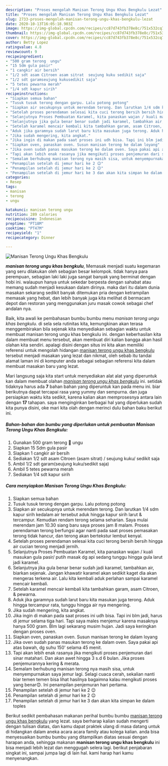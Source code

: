 ```yaml
---
description: "Proses mengolah Manisan Terong Ungu Khas Bengkulu Lezat"
title: "Proses mengolah Manisan Terong Ungu Khas Bengkulu Lezat"
slug: 2733-proses-mengolah-manisan-terong-ungu-khas-bengkulu-lezat
date: 2020-10-13T16:05:18.903Z
image: https://img-global.cpcdn.com/recipes/cc87d743fb378e8c/751x532cq70/manisan-terong-ungu-khas-bengkulu-foto-resep-utama.jpg
thumbnail: https://img-global.cpcdn.com/recipes/cc87d743fb378e8c/751x532cq70/manisan-terong-ungu-khas-bengkulu-foto-resep-utama.jpg
cover: https://img-global.cpcdn.com/recipes/cc87d743fb378e8c/751x532cq70/manisan-terong-ungu-khas-bengkulu-foto-resep-utama.jpg
author: Betty Lopez
ratingvalue: 4.8
reviewcount: 9
recipeingredient:
- "500 gram terong  ungu"
- "15 Sdm gula pasir"
- "1 cangkir air bersih"
- "1/2 sdt asam Citroen asam sitrat  seujung kuku sedikit saja"
- "1/2 sdt garamseujung kukusedikit saja"
- "5 tetes pewarna merah"
- "1/4 sdt kapur sirih"
recipeinstructions:
- "Siapkan semua bahan"
- "Tusuk tusuk terong dengan garpu. Lalu potong potong"
- "Siapkan air secukupnya untuk merendam terong. Dan larutkan 1/4 sdm kapur sirih kedalam air tersebut aduk hingga kapur sirih larut &amp; tercampur. Kemudian rendam terong selama seharian. Saya mulai merendam jam 10.30 siang baru saya proses jam 8 malam. Proses perendaman terong berfungsi agar nanti pada saat proses pemasakan terong tidak hancur, dan terong akan bertekstur lembut kenyal."
- "Setelah proses perendaman selesai kita cuci terong bersih bersih hingga air cucian terong menjadi jernih."
- "Selanjutnya Proses Pembuatan Karamel, kita panaskan wajan / kuali masukan gula pasir/ putih masak dg api sedang tunggu hingga gula larut jadi karamel."
- "Selanjutnya jika gula benar benar sudah jadi karamel, tambahkan air, biarkan sejenak. Jangan khawatir karamel akan sedikit kaget dia akan mengeras terkena air. Lalu kita kembali aduk perlahan sampai karamel mencair kembali."
- "Setelah karamel mencair kembali kita tambahkan garam, asam Citroen, &amp; pewarna."
- "Aduk jika garamnya sudah larut baru kita masukan juga terong. Aduk hingga tercampur rata, tunggu hingga air nya mengering."
- "Jika sudah mengering, kita angkat."
- "Jika ingin di makan pada saat proses ini udh bisa. Tapi ini blm jadi, harus di jemur selama tiga hari. Tapi saya males menjemur karena masaknya hanya 500 gram. Blm lagi sekarang musim hujan. Jadi saya keringkan dengan proses oven."
- "Siapkan oven, panaskan oven. Susun manisan terong ke dalam loyang"
- "Jika oven sudah panas masukan terong ke dalam oven. Saya pakai api atas bawah, dg suhu 150&#39; selama 45 menit."
- "Tapi akan lebih enak rasanya jika mengikuti proses penjemuran dari sinar matahari. Dan akan awet hingga 3 s.d 6 bulan. Jika proses penjemurannya kering &amp; merata."
- "Semalam berhubung manisan terong nya masih sisa, untuk menyempurnakan saya jemur lagi. Selagi cuaca cerah, sekalian nanti biar temen temen bisa lihat hasilnya bagaimna kalau mengikuti proses yang benar😊. Ini penampilan penjemuran hari pertama."
- "Penampilan setelah di jemur hari ke 2 😉"
- "Penampilan setelah di jemur hari ke 2 😉"
- "Penampilan setelah di jemur hari ke 3 dan akan kita simpan ke dalam toples"
categories:
- Resep
tags:
- manisan
- terong
- ungu

katakunci: manisan terong ungu 
nutrition: 289 calories
recipecuisine: Indonesian
preptime: "PT18M"
cooktime: "PT47M"
recipeyield: "1"
recipecategory: Dinner

---
```



![Manisan Terong Ungu Khas Bengkulu](https://img-global.cpcdn.com/recipes/cc87d743fb378e8c/751x532cq70/manisan-terong-ungu-khas-bengkulu-foto-resep-utama.jpg)

<b><i>manisan terong ungu khas bengkulu</i></b>, Memasak menjadi suatu kegemaran yang seru dilakukan oleh sebagian besar kelompok. tidak hanya para perempuan, sebagian laki laki juga sangat banyak yang berminat dengan hobi ini. walaupun hanya untuk sekedar berpesta dengan sahabat atau memang sudah menjadi kesukaan dalam dirinya. maka dari itu dalam dunia masakan sekarang sedikit banyak ditemukan pria dengan ketrampilan memasak yang hebat, dan lebih banyak juga kita melihat di bermacam depot dan restoran yang menggunakan juru masak cowok sebagai chef andalan nya.

Baik, kita awali ke pembahasan bumbu bumbu menu <i>manisan terong ungu khas bengkulu</i>. di sela sela rutinitas kita, kemungkinan akan terasa menggembirakan bila sejenak kita menyediakan sebagian waktu untuk membuat manisan terong ungu khas bengkulu ini. dengan keberhasilan kita dalam membuat menu tersebut, akan membuat diri kalian bangga akan hasil olahan kita sendiri. apalagi disini dengan situs ini kita akan memiliki referensi untuk mengolah hidangan <u>manisan terong ungu khas bengkulu</u> tersebut menjadi masakan yang lezat dan nikmat, oleh sebab itu tandai alamat laman ini di komputer anda sebagai sebagian referensi kita dalam membuat masakan baru yang lezat.




Mari langsung saja kita start untuk menyediakan alat alat yang diperuntuk kan dalam membuat olahan <u><i>manisan terong ungu khas bengkulu</i></u> ini. setidak tidaknya harus ada <b>7</b> bahan bahan yang diperuntuk kan pada menu ini. biar berikutnya dapat tercapai rasa yang yummy dan sempurna. dan juga persiapkan waktu kita sedikit, karena kalian akan memprosesnya antara lain dengan <b>17</b> tahapan. saya menginginkan berbagai hal yang diperlukan sudah kita punya disini, oke mari kita olah dengan merinci dulu bahan baku berikut ini.

<!--inarticleads1-->

##### Bahan-bahan dan bumbu yang diperlukan untuk pembuatan Manisan Terong Ungu Khas Bengkulu:

1. Gunakan 500 gram terong 🍆 ungu
1. Siapkan 15 Sdm gula pasir
1. Siapkan 1 cangkir air bersih
1. Sediakan 1/2 sdt asam Citroen (asam sitrat) / seujung kuku/ sedikit saja
1. Ambil 1/2 sdt garam(seujung kuku/sedikit saja)
1. Ambil 5 tetes pewarna merah
1. Sediakan 1/4 sdt kapur sirih




<!--inarticleads2-->

##### Cara menyiapkan Manisan Terong Ungu Khas Bengkulu:

1. Siapkan semua bahan
1. Tusuk tusuk terong dengan garpu. Lalu potong potong
1. Siapkan air secukupnya untuk merendam terong. Dan larutkan 1/4 sdm kapur sirih kedalam air tersebut aduk hingga kapur sirih larut &amp; tercampur. Kemudian rendam terong selama seharian. Saya mulai merendam jam 10.30 siang baru saya proses jam 8 malam. Proses perendaman terong berfungsi agar nanti pada saat proses pemasakan terong tidak hancur, dan terong akan bertekstur lembut kenyal.
1. Setelah proses perendaman selesai kita cuci terong bersih bersih hingga air cucian terong menjadi jernih.
1. Selanjutnya Proses Pembuatan Karamel, kita panaskan wajan / kuali masukan gula pasir/ putih masak dg api sedang tunggu hingga gula larut jadi karamel.
1. Selanjutnya jika gula benar benar sudah jadi karamel, tambahkan air, biarkan sejenak. Jangan khawatir karamel akan sedikit kaget dia akan mengeras terkena air. Lalu kita kembali aduk perlahan sampai karamel mencair kembali.
1. Setelah karamel mencair kembali kita tambahkan garam, asam Citroen, &amp; pewarna.
1. Aduk jika garamnya sudah larut baru kita masukan juga terong. Aduk hingga tercampur rata, tunggu hingga air nya mengering.
1. Jika sudah mengering, kita angkat.
1. Jika ingin di makan pada saat proses ini udh bisa. Tapi ini blm jadi, harus di jemur selama tiga hari. Tapi saya males menjemur karena masaknya hanya 500 gram. Blm lagi sekarang musim hujan. Jadi saya keringkan dengan proses oven.
1. Siapkan oven, panaskan oven. Susun manisan terong ke dalam loyang
1. Jika oven sudah panas masukan terong ke dalam oven. Saya pakai api atas bawah, dg suhu 150&#39; selama 45 menit.
1. Tapi akan lebih enak rasanya jika mengikuti proses penjemuran dari sinar matahari. Dan akan awet hingga 3 s.d 6 bulan. Jika proses penjemurannya kering &amp; merata.
1. Semalam berhubung manisan terong nya masih sisa, untuk menyempurnakan saya jemur lagi. Selagi cuaca cerah, sekalian nanti biar temen temen bisa lihat hasilnya bagaimna kalau mengikuti proses yang benar😊. Ini penampilan penjemuran hari pertama.
1. Penampilan setelah di jemur hari ke 2 😉
1. Penampilan setelah di jemur hari ke 2 😉
1. Penampilan setelah di jemur hari ke 3 dan akan kita simpan ke dalam toples




Berikut sedikit pembahasan makanan perihal bumbu bumbu <u>manisan terong ungu khas bengkulu</u> yang lezat. saya berharap kalian sudah mengerti dengan tulisan diatas, dan kamu dapat praktek ulang di masa datang untuk di hidangkan dalam aneka acara acara family atau kolega kalian. anda bisa menyesuaikan bumbu bumbu yang ditampilkan diatas sesuai dengan harapan anda, sehingga makanan <b>manisan terong ungu khas bengkulu</b> ini bisa menjadi lebih lezat dan menggugah selera lagi. berikut penjabaran singkat ini, sampai jumpa lagi di lain hal. kami harap hari kamu menyenangkan.
